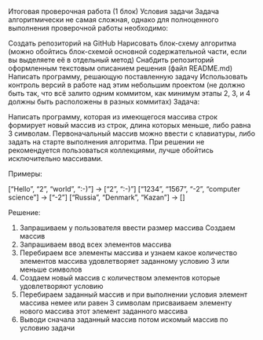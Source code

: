 Итоговая проверочная работа (1 блок)
Условия задачи
Задача алгоритмически не самая сложная, однако для полноценного выполнения проверочной работы необходимо:

Создать репозиторий на GitHub
Нарисовать блок-схему алгоритма (можно обойтись блок-схемой основной содержательной части, если вы выделяете её в отдельный метод)
Снабдить репозиторий оформленным текстовым описанием решения (файл README.md)
Написать программу, решающую поставленную задачу
Использовать контроль версий в работе над этим небольшим проектом (не должно быть так, что всё залито одним коммитом, как минимум этапы 2, 3, и 4 должны быть расположены в разных коммитах)
Задача:

Написать программу, которая из имеющегося массива строк формирует новый массив из строк, длина которых меньше, либо равна 3 символам. Первоначальный массив можно ввести с клавиатуры, либо задать на старте выполнения алгоритма. При решении не рекомендуется пользоваться коллекциями, лучше обойтись исключительно массивами.

Примеры:

[“Hello”, “2”, “world”, “:-)”] → [“2”, “:-)”]
[“1234”, “1567”, “-2”, “computer science”] → [“-2”]
[“Russia”, “Denmark”, “Kazan”] → []

Решение:
1. Запрашиваем у пользователя ввести размер массива Создаем массив
2. Запрашиваем ввод всех элементов массива
3. Перебираем все элементы массива и узнаем какое количество элементов массива удовлетворяет заданному условию 3 или меньше символов
4. Создаем новый массив с количеством элементов которые удовлетворяют условию
5. Перебираем заданный массив и при выполнении условия элемент массива немее или равен 3 символам присваиваем элементу нового массива этот элемент заданного массива
6. Выводи сначала заданный массив потом искомый массив по условию задачи